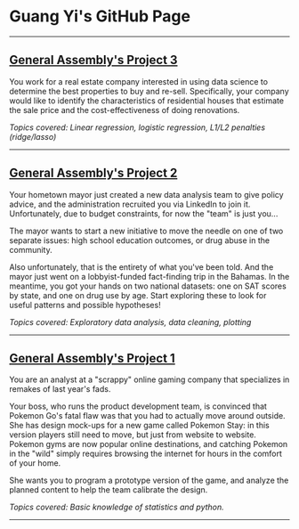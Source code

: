# Guang Yi's GitHub Page
---

## <a href="http://guangyic.github.io/project3/"> General Assembly's Project 3 </a>
You work for a real estate company interested in using data science to determine the best properties to buy and re-sell. Specifically, your company would like to identify the characteristics of residential houses that estimate the sale price and the cost-effectiveness of doing renovations.

<i> Topics covered: Linear regression, logistic regression, L1/L2 penalties (ridge/lasso) </i>

---

## <a href="http://guangyic.github.io/project2/"> General Assembly's Project 2 </a>
Your hometown mayor just created a new data analysis team to give policy advice, and the administration recruited you via LinkedIn to join it. Unfortunately, due to budget constraints, for now the "team" is just you...

The mayor wants to start a new initiative to move the needle on one of two separate issues: high school education outcomes, or drug abuse in the community.

Also unfortunately, that is the entirety of what you've been told. And the mayor just went on a lobbyist-funded fact-finding trip in the Bahamas. In the meantime, you got your hands on two national datasets: one on SAT scores by state, and one on drug use by age. Start exploring these to look for useful patterns and possible hypotheses!

<i> Topics covered: Exploratory data analysis, data cleaning, plotting </i>

---

## <a href="http://guangyic.github.io/project1/"> General Assembly's Project 1 </a>
You are an analyst at a "scrappy" online gaming company that specializes in remakes of last year's fads.

Your boss, who runs the product development team, is convinced that Pokemon Go's fatal flaw was that you had to actually move around outside. She has design mock-ups for a new game called Pokemon Stay: in this version players still need to move, but just from website to website. Pokemon gyms are now popular online destinations, and catching Pokemon in the "wild" simply requires browsing the internet for hours in the comfort of your home.

She wants you to program a prototype version of the game, and analyze the planned content to help the team calibrate the design.

<i> Topics covered: Basic knowledge of statistics and python. </i>

--- 

